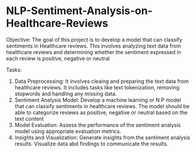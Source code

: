 # NLP-Sentiment-Analysis-on-Healthcare-Reviews
Objective: The goal of this project is to develop a model that can classify sentiments in Healthcare reviews. This involves analyzing text data from healthcare reviews and determining whether the sentiment expressed in each review is positive, negative or neutral

Tasks:
1. Data Preprocessing: It involves cleaing and preparing the text data from healthcare reviews. It includes tasks like text tokenization, removing stopwords and handling any missing data.
2. Sentiment Analysis Model: Develop a machine learning or N:P model that can classify sentiments in healthcare reviews. The model should be able to categorize reviews as positive, negative or neutral based on the text content
3. Model Evaluation: Assess the performance of the sentiment analysis model using appropriate evaluation metrics.
4. Insights and Visualization: Generate insights from the sentiment analysis results. Visualize data abd findings to communicate the results.
